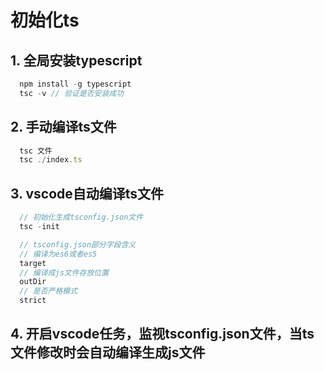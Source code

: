 # 初始化ts 
## 1. 全局安装typescript
```js
  npm install -g typescript
  tsc -v // 验证是否安装成功
```
## 2. 手动编译ts文件
```js
  tsc 文件
  tsc ./index.ts
```
## 3. vscode自动编译ts文件
```js
  // 初始化生成tsconfig.json文件
  tsc -init 

  // tsconfig.json部分字段含义
  // 编译为es6或者es5
  target 
  // 编译成js文件存放位置
  outDir 
  // 是否严格模式
  strict 
```
## 4. 开启vscode任务，监视tsconfig.json文件，当ts文件修改时会自动编译生成js文件